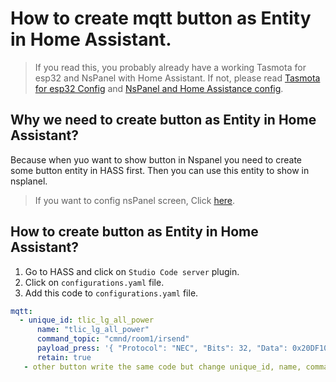 # How to create mqtt button as Entity in Home Assistant.
> If you read this, you probably already have a working Tasmota for esp32 and NsPanel with Home Assistant. If not, please read [Tasmota for esp32 Config](tasmota-config.md) and [NsPanel and Home Assistance config](https://docs.nspanel.pky.eu/).

## Why we need to create button as Entity in Home Assistant?
Because when yuo want to show button in Nspanel you need to create some button entity in HASS first. Then you can use this entity to show in nsplanel.
> If you want to config nsPanel screen, Click [here]().

## How to create button as Entity in Home Assistant?
1. Go to HASS and click on `Studio Code server` plugin.
2. Click on `configurations.yaml` file.
3. Add this code to `configurations.yaml` file.

```yaml
mqtt:
  - unique_id: tlic_lg_all_power
      name: "tlic_lg_all_power"
      command_topic: "cmnd/room1/irsend"
      payload_press: '{ "Protocol": "NEC", "Bits": 32, "Data": 0x20DF10EF }'
      retain: true
   - other button write the same code but change unique_id, name, command_topic and payload_press
```